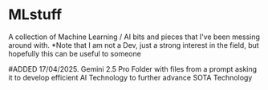 # MLstuff
A collection of Machine Learning / AI bits and pieces that I've been messing around with. *Note that I am not a Dev, just a strong interest in the field, but hopefully this can be useful to someone


#ADDED 17/04/2025. 
Gemini 2.5 Pro Folder with files from a prompt asking it to develop efficient AI Technology to further advance SOTA Technology
